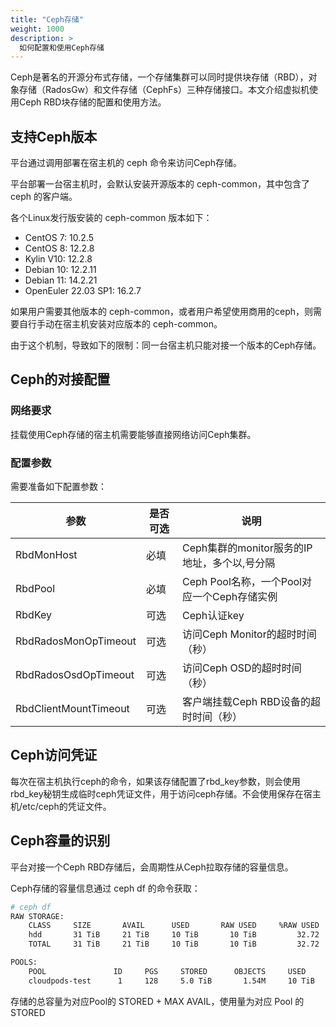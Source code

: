 ```yaml
---
title: "Ceph存储"
weight: 1000
description: >
  如何配置和使用Ceph存储
---
```


Ceph是著名的开源分布式存储，一个存储集群可以同时提供块存储（RBD），对象存储（RadosGw）和文件存储（CephFs）三种存储接口。本文介绍虚拟机使用Ceph RBD块存储的配置和使用方法。

## 支持Ceph版本

平台通过调用部署在宿主机的 ceph 命令来访问Ceph存储。

平台部署一台宿主机时，会默认安装开源版本的 ceph-common，其中包含了 ceph 的客户端。

各个Linux发行版安装的 ceph-common 版本如下：

* CentOS 7: 10.2.5
* CentOS 8: 12.2.8
* Kylin V10: 12.2.8
* Debian 10: 12.2.11
* Debian 11: 14.2.21
* OpenEuler 22.03 SP1: 16.2.7

如果用户需要其他版本的 ceph-common，或者用户希望使用商用的ceph，则需要自行手动在宿主机安装对应版本的 ceph-common。

由于这个机制，导致如下的限制：同一台宿主机只能对接一个版本的Ceph存储。

## Ceph的对接配置

### 网络要求

挂载使用Ceph存储的宿主机需要能够直接网络访问Ceph集群。

### 配置参数

需要准备如下配置参数：

| 参数                   | 是否可选 | 说明                                     |
|-----------------------|---------|-----------------------------------------|
| RbdMonHost            | 必填     | Ceph集群的monitor服务的IP地址，多个以,号分隔 | 
| RbdPool               | 必填     | Ceph Pool名称，一个Pool对应一个Ceph存储实例  |
| RbdKey                | 可选     | Ceph认证key                              |
| RbdRadosMonOpTimeout  | 可选     | 访问Ceph Monitor的超时时间（秒）            |
| RbdRadosOsdOpTimeout  | 可选     | 访问Ceph OSD的超时时间（秒）                |
| RbdClientMountTimeout | 可选     | 客户端挂载Ceph RBD设备的超时时间（秒）        |

## Ceph访问凭证

每次在宿主机执行ceph的命令，如果该存储配置了rbd_key参数，则会使用rbd_key秘钥生成临时ceph凭证文件，用于访问ceph存储。不会使用保存在宿主机/etc/ceph的凭证文件。

## Ceph容量的识别

平台对接一个Ceph RBD存储后，会周期性从Ceph拉取存储的容量信息。

Ceph存储的容量信息通过 ceph df 的命令获取：

```bash
# ceph df
RAW STORAGE:
    CLASS     SIZE       AVAIL      USED       RAW USED     %RAW USED
    hdd       31 TiB     21 TiB     10 TiB       10 TiB         32.72
    TOTAL     31 TiB     21 TiB     10 TiB       10 TiB         32.72

POOLS:
    POOL               ID     PGS     STORED      OBJECTS     USED       %USED     MAX AVAIL
    cloudpods-test      1     128     5.0 TiB       1.54M     10 TiB     31.62        11 TiB
```

存储的总容量为对应Pool的 STORED + MAX AVAIL，使用量为对应 Pool 的 STORED
